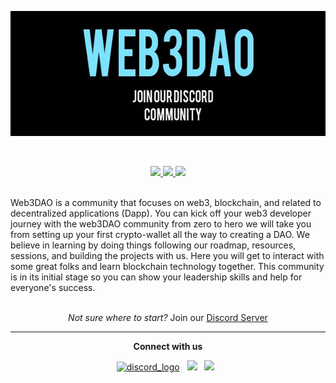 <p align="center">
  <img width="1000px" height="200px" src="readme.jpg" alt="hello">
</p>
<br>
<p align="center">
<a href="https://discord.gg/tQBjTkGu" alt="community-discord-server">
   <img src="https://img.shields.io/discord/835424705410236427?logo=discord&?style=for-the-badge&colorB=5865F2" target="blank" />
</a>
<a href= "https://github.com/Web3DAO-Community" alt = "Stars">
  <img src = "https://img.shields.io/github/stars/web3community?style=social" target="blank" />
</a>
<a href="https://twitter.com/Web3DAO_" alt="Follow Web3Community on Twitter">
<img src="https://img.shields.io/twitter/follow/web3community?label=Web3Community&style=social" /></a>
</p>
<br>
Web3DAO is a community that focuses on web3, blockchain, and related to decentralized applications (Dapp). You can kick off your web3 developer journey with the web3DAO community from zero to hero we will take you from setting up your first crypto-wallet all the way to creating a DAO. We believe in learning by doing things following our roadmap, resources, sessions, and building the projects with us. Here you will get to interact with some great folks and learn blockchain technology together. This community is in its initial stage so you can show your leadership skills and help for everyone's success.

<br>
<br>
<p>
<p align="center"><i>Not sure where to start?</i> Join our <a href="https://discord.gg/TSRwqx4K2v">Discord Server</a></p>
</p>

---

<p align="center"><strong>Connect with us</strong></p>
<p align="center"> 
<a href="https://discord.gg/TSRwqx4K2v"><img alt="discord_logo" 
src="https://discord.com/assets/3437c10597c1526c3dbd98c737c2bcae.svg" width="40px" height="45px"/></a>
&nbsp;
<a href="https://twitter.com/Web3DAO_"><img src="https://img.icons8.com/color/48/000000/twitter--v1.png"/></a>
&nbsp;
<a href="https://github.com/Web3DAO-Community"><img src="https://img.icons8.com/fluency/48/000000/github.png"/></a>
&nbsp;
<!--

**Here are some ideas to get you started:**

🙋‍♀️ A short introduction - what is your organization all about?
🌈 Contribution guidelines - how can the community get involved?
👩‍💻 Useful resources - where can the community find your docs? Is there anything else the community should know?
🍿 Fun facts - what does your team eat for breakfast?
🧙 Remember, you can do mighty things with the power of [Markdown](https://docs.github.com/github/writing-on-github/getting-started-with-writing-and-formatting-on-github/basic-writing-and-formatting-syntax)
-->
